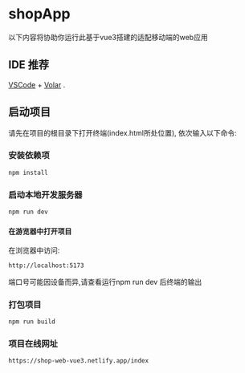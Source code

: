 # shopApp

以下内容将协助你运行此基于vue3搭建的适配移动端的web应用

## IDE 推荐

[VSCode](https://code.visualstudio.com/) + [Volar](https://marketplace.visualstudio.com/items?itemName=Vue.volar) .

## 启动项目
请先在项目的根目录下打开终端(index.html所处位置),
依次输入以下命令:
### 安装依赖项
```sh
npm install
```

### 启动本地开发服务器
```sh
npm run dev
```
#### 在游览器中打开项目
在浏览器中访问:
```sh
http://localhost:5173
```
端口号可能因设备而异,请查看运行npm run dev 后终端的输出

### 打包项目

```sh
npm run build
```

### 项目在线网址

```sh
https://shop-web-vue3.netlify.app/index
```
